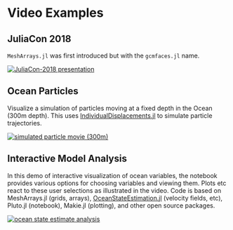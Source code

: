 # Video Examples

## JuliaCon 2018

`MeshArrays.jl` was first introduced but with the `gcmfaces.jl` name.

[![JuliaCon-2018 presentation](https://user-images.githubusercontent.com/20276764/84893715-abe42180-b06d-11ea-92d3-173b678a701e.png)](https://youtu.be/RDxAy_zSUvg)

## Ocean Particles

Visualize a simulation of particles moving at a fixed depth in the Ocean (300m depth). This uses [IndividualDisplacements.jl](https://github.com/JuliaClimate/IndividualDisplacements.jl) to simulate particle trajectories.

[![simulated particle movie (300m)](https://user-images.githubusercontent.com/20276764/84767001-b89a4400-af9f-11ea-956f-2e207f892c4f.png)](https://youtu.be/M6vAUtIsIIY)

## Interactive Model Analysis

In this demo of interactive visualization of ocean variables, the notebook provides various options for choosing variables and viewing them. Plots etc react to these user selections as illustrated in the video. Code is based on  MeshArrays.jl (grids, arrays), [OceanStateEstimation.jl](https://github.com/gaelforget/OceanStateEstimation.jl) (velocity fields, etc), Pluto.jl (notebook), Makie.jl (plotting), and other open source packages.

[![ocean state estimate analysis](https://user-images.githubusercontent.com/20276764/144332405-ed8d163f-04b9-408a-8fd0-08d91e9be91b.png)](https://youtu.be/UEmBnzspSRg)